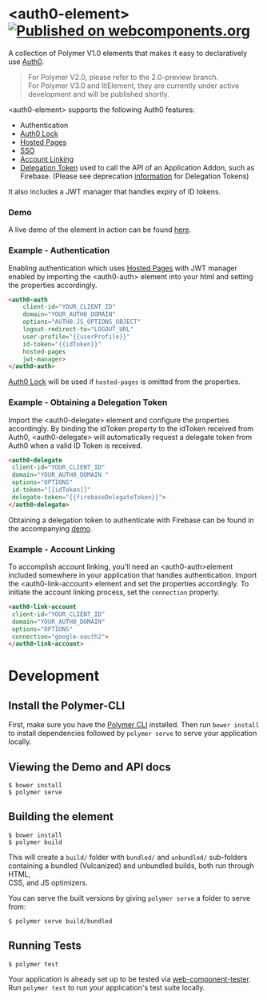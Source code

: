 
# \<auth0-element\>[![Published on webcomponents.org](https://img.shields.io/badge/webcomponents.org-published-blue.svg)](https://www.webcomponents.org/element/johnlim/auth0-element)  

A collection of Polymer V1.0 elements that makes it easy to declaratively use [Auth0](https://auth0.com).  
> For Polymer V2.0, please refer to the 2.0-preview branch.  
> For Polymer V3.0 and litElement, they are currently under active development and will be published shortly.  
  
\<auth0-element\> supports the following Auth0 features:   
* Authentication  
* [Auth0 Lock](https://auth0.com/lock)  
* [Hosted Pages](https://auth0.com/docs/hosted-pages)  
* [SSO](https://auth0.com/docs/sso/current)  
* [Account Linking](https://docs.auth0.com/link-accounts)  
* [Delegation Token](https://auth0.com/docs/tokens/delegation) used to call the API of an Application Addon, such as Firebase. (Please see deprecation [information](https://auth0.com/docs/api-auth/tutorials/adoption/delegation#third-party-apis-such-as-firebase-or-aws-) for Delegation Tokens)  
   
It also includes a JWT manager that handles expiry of ID tokens.   
  
### Demo  
A live demo of the element in action can be found [here](https://johnlim.github.io/auth0-element/components/auth0-element/demo/ ).
  
### Example - Authentication
Enabling authentication which uses [Hosted Pages](https://auth0.com/docs/hosted-pages)  with JWT manager enabled by importing the \<auth0-auth\> element into your html and setting the properties accordingly.    
```html 
<auth0-auth  
	client-id="YOUR_CLIENT_ID"
	domain="YOUR_AUTH0_DOMAIN"
	options="AUTH0.JS_OPTIONS_OBJECT" 
	logout-redirect-to="LOGOUT_URL" 
	user-profile="{{userProfile}}" 
	id-token="{{idToken}}" 
	hosted-pages 
	jwt-manager>
</auth0-auth>  
```  
 [Auth0 Lock](https://auth0.com/lock)   will be used if `hosted-pages` is omitted from the properties. 
 ### Example - Obtaining a Delegation Token
 Import the \<auth0-delegate\> element and configure the properties accordingly. By binding the idToken property to the idToken received from Auth0, \<auth0-delegate\> will automatically request a delegate token from Auth0 when a valid ID Token is received. 
 ```html
 <auth0-delegate  
  client-id="YOUR_CLIENT_ID"  
  domain="YOUR_AUTH0_DOMAIN	"  
  options="OPTIONS"  
  id-token="[[idToken]]"  
  delegate-token="{{firebaseDelegateToken}}">  
</auth0-delegate>
 ``` 
 Obtaining a delegation token to authenticate with Firebase can be found in the accompanying [demo](https://johnlim.github.io/auth0-element/components/auth0-element/demo/ ). 
 ### Example - Account Linking
 To accomplish account linking,  you'll need an \<auth0-auth\>element included somewhere in your application that handles authentication. Import the \<auth0-link-account\> element and set the properties accordingly. To initiate the account linking process, set the `connection` property.
 ```html
 <auth0-link-account  
  client-id="YOUR_CLIENT_ID"  
  domain="YOUR_AUTH0_DOMAIN"  
  options="OPTIONS"  
  connection="google-oauth2">  
</auth0-link-account>
 ```
# Development
 ## Install the Polymer-CLI  
  
First, make sure you have the [Polymer CLI](https://www.npmjs.com/package/polymer-cli) installed. Then run `bower install` to install dependencies followed by `polymer serve` to serve your application locally.  
  
## Viewing the Demo and API docs   
  
``` 
$ bower install 
$ polymer serve  
```  
  
## Building the element
  
```  
$ bower install
$ polymer build  
```  
  
This will create a `build/` folder with `bundled/` and `unbundled/` sub-folders  
containing a bundled (Vulcanized) and unbundled builds, both run through HTML,  
CSS, and JS optimizers.  
  
You can serve the built versions by giving `polymer serve` a folder to serve  
from:  
  
```  
$ polymer serve build/bundled  
```  
  
## Running Tests  
  
```  
$ polymer test  
```  
  
Your application is already set up to be tested via [web-component-tester](https://github.com/Polymer/web-component-tester). Run `polymer test` to run your application's test suite locally.